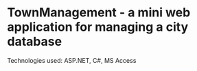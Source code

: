 # TownManagement - a mini web application for managing a city database
Technologies used: ASP.NET, C#, MS Access
